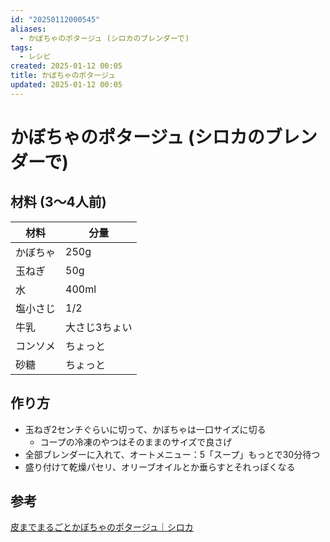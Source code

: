 ```yaml
---
id: "20250112000545"
aliases:
  - かぼちゃのポタージュ (シロカのブレンダーで)
tags:
  - レシピ
created: 2025-01-12 00:05
title: かぼちゃのポタージュ
updated: 2025-01-12 00:05
---
```


# かぼちゃのポタージュ (シロカのブレンダーで)

## 材料 (3〜4人前)

|材料    |分量         |
|--------|-------------|
|かぼちゃ|250g         |
|玉ねぎ  |50g          |
|水      |400ml        |
|塩小さじ|1/2          |
|牛乳    |大さじ3ちょい|
|コンソメ|ちょっと     |
|砂糖    |ちょっと     |

## 作り方

- 玉ねぎ2センチぐらいに切って、かぼちゃは一口サイズに切る
    - コープの冷凍のやつはそのままのサイズで良さげ
- 全部ブレンダーに入れて、オートメニュー：5「スープ」もっとで30分待つ
- 盛り付けて乾燥パセリ、オリーブオイルとか垂らすとそれっぽくなる

## 参考

[皮までまるごとかぼちゃのポタージュ｜シロカ](https://www.siroca.co.jp/recipe/ouchichef-blender004/)

